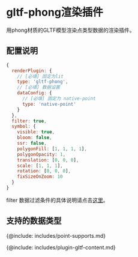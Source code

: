 # gltf-phong渲染插件

用phong材质的GLTF模型渲染点类型数据的渲染插件。

## 配置说明
```js
{
  renderPlugin: {
    // [必填] 固定为lit
    type: 'gltf-phong',
    // [必填] 数据设置
    dataConfig: {
      // [必填] 固定为 native-point
      type: 'native-point'
    }
  },
  filter: true,
  symbol: {
    visible: true,
    bloom: false,
    ssr: false,
    polygonFill: [1, 1, 1, 1],
    polygonOpacity: 1,
    translation: [0, 0, 0],
    scale: [1, 1, 1],
    rotation: [0, 0, 0],
    fixSizeOnZoom: 10
  }
}
```

filter 数据过滤条件的具体说明请点击[这里](./filter/feature-filter)。

## 支持的数据类型

{@include: includes/point-supports.md}

{@include: includes/plugin-gltf-content.md}